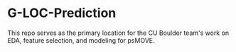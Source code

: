 # G-LOC-Prediction
This repo serves as the primary location for the CU Boulder team's work on EDA, feature selection, and modeling for psMOVE. 

